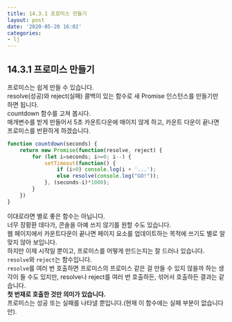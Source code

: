 ```yaml
---
title: 14.3.1 프로미스 만들기
layout: post
date: '2020-05-20 16:02'
categories:
- lj
---
```


## 14.3.1 프로미스 만들기

프로미스는 쉽게 만들 수 있습니다.  
resolve(성공)와 reject(실패) 콜백이 있는 함수로 새 Promise 인스턴스를 만들기만 하면 됩니다.  
countdown 함수를 고쳐 봅시다.  
매개변수를 받게 만들어서 5초 카운트다운에 매이지 않게 하고, 카운트 다운이 끝나면 프로미스를 반환하게 하겠습니다.

```javascript
function countdown(seconds) {
    return new Promise(function(resolve, reject) {
        for (let i=seconds; i>=0; i--) {
            setTimeout(function() {
                if (i>0) console.log(i + '...');
                else resolve(console.log("GO!"));
            }, (seconds-i)*1000);
        }   
    })
}
```

이대로라면 별로 좋은 함수는 아닙니다.  
너무 장황환 데다가, 콘솔을 아예 쓰지 않기를 원할 수도 있습니다.  
웹 페이지에서 카운트다운이 끝나면 페이지 요소를 업데이트하는 목적에 쓰기도 별로 알맞지 않아 보입니다.  
하지만 이제 시작일 뿐이고, 프로미스를 어떻게 만드는지는 잘 드러나 있습니다.  
`resolve`와 `reject`는 함수입니다.  
`resolve`를 여러 번 호출하면 프로미스의 프로미스 같은 걸 만들 수 있지 않을까 하는 생각이 들 수도 있지만, resolve나 reject를 여러 번 호출하든, 
섞어서 호출하든 결과는 같습니다.  
**첫 번재로 호출한 것만 의미가 있습니다.**  
프로미스는 성공 또는 실패를 나타낼 뿐입니다.(현재 이 함수에는 실패 부분이 없습니다만).